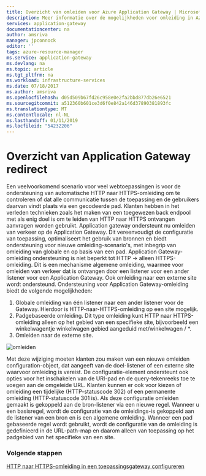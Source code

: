 ```yaml
---
title: Overzicht van omleiden voor Azure Application Gateway | Microsoft Docs
description: Meer informatie over de mogelijkheden voor omleiding in Azure Application Gateway
services: application-gateway
documentationcenter: na
author: amsriva
manager: jpconnock
editor: ''
tags: azure-resource-manager
ms.service: application-gateway
ms.devlang: na
ms.topic: article
ms.tgt_pltfrm: na
ms.workload: infrastructure-services
ms.date: 07/18/2017
ms.author: amsriva
ms.openlocfilehash: d05d509b67fd26c958e0e2fa2bbd877db26e6521
ms.sourcegitcommit: a512360b601ce3d6f0e842a146d37890381893fc
ms.translationtype: MT
ms.contentlocale: nl-NL
ms.lasthandoff: 01/11/2019
ms.locfileid: "54232206"
---
```

# <a name="application-gateway-redirect-overview"></a>Overzicht van Application Gateway redirect

Een veelvoorkomend scenario voor veel webtoepassingen is voor de ondersteuning van automatische HTTP naar HTTPS-omleiding om te controleren of dat alle communicatie tussen de toepassing en de gebruikers daarvan vindt plaats via een gecodeerde pad. Klanten hebben in het verleden technieken zoals het maken van een toegewezen back endpool met als enig doel is om te leiden van HTTP naar HTTPS ontvangen aanvragen worden gebruikt.  Application gateway ondersteunt nu omleiden van verkeer op de Application Gateway. Dit vereenvoudigt de configuratie van toepassing, optimaliseert het gebruik van bronnen en biedt ondersteuning voor nieuwe omleiding-scenario's, met inbegrip van omleiding van globale en op basis van een pad. Application Gateway-omleiding ondersteuning is niet beperkt tot HTTP -> alleen HTTPS-omleiding. Dit is een mechanisme algemene omleiding, waarmee voor omleiden van verkeer dat is ontvangen door een listener voor een ander listener voor een Application Gateway. Ook omleiding naar een externe site wordt ondersteund. Ondersteuning voor Application Gateway-omleiding biedt de volgende mogelijkheden:

1. Globale omleiding van één listener naar een ander listener voor de Gateway. Hierdoor is HTTP-naar-HTTPS-omleiding op een site mogelijk.
2. Padgebaseerde omleiding. Dit type omleiding kunt HTTP naar HTTPS-omleiding alleen op het gebied van een specifieke site, bijvoorbeeld een winkelwagentje winkelwagen gebied aangeduid met/winkelwagen / *.
3. Omleiden naar de externe site.

![omleiden](./media/application-gateway-redirect-overview/redirect.png)

Met deze wijziging moeten klanten zou maken van een nieuwe omleiden configuration-object, dat aangeeft van de doel-listener of een externe site waarvoor omleiding is vereist. De configuratie-element ondersteunt ook opties voor het inschakelen van de URI-pad en de query-tekenreeks toe te voegen aan de omgeleide URL. Klanten kunnen er ook voor kiezen of omleiding een tijdelijke (HTTP-statuscode 302) of een permanente omleiding (HTTP-statuscode 301 is). Als deze configuratie omleiden gemaakt is gekoppeld aan de bron-listener via een nieuwe regel. Wanneer u een basisregel, wordt de configuratie van de omleidings-is gekoppeld aan de listener van een bron en is een algemene omleiding. Wanneer een pad gebaseerde regel wordt gebruikt, wordt de configuratie van de omleiding is gedefinieerd in de URL-path-map en daarom alleen van toepassing op het padgebied van het specifieke van een site.

### <a name="next-steps"></a>Volgende stappen

[HTTP naar HTTPS-omleiding in een toepassingsgateway configureren](redirect-http-to-https-portal.md)
